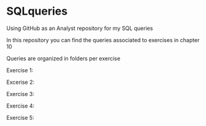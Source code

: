 # SQLqueries
Using GitHub as an Analyst repository for my SQL queries

In this repository you can find the queries associated to exercises in chapter 10

Queries are organized in folders per exercise

Exercise 1:

Excerise 2:

Exercise 3:

Exercise 4:

Exercise 5: